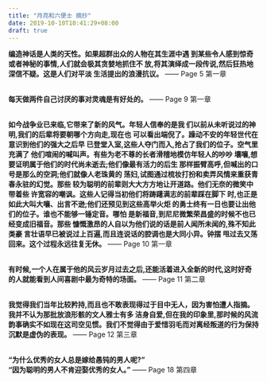 ```yaml
---
title: "月亮和六便士 摘抄"
date: 2019-10-10T10:41:29+08:00
draft: true
---
```



**编造神话是人类的天性。如果超群出众的人物在其生涯中遇
到某些令人感到惊奇或者神秘的事情,人们就会极其贪婪地抓住不
放,将其演绎成一段传说,然后狂热地深信不疑。这是人们对平淡
生活提出的浪漫抗议。**    ——  Page 5  第一章 <br><br>


**每天做两件自己讨厌的事对灵魂是有好处的。**    ——  Page 9  第一章 <br><br>


**如今战争业已来临,它带来了新的风气。年轻人信奉的是我
们以前从未听说过的神明,我们的后辈将要朝哪个方向走,现在也
可以看出端倪了。躁动不安的年轻世代在意识到他们的强大之后早
已登堂入室,这些人夺门而入,抢占了我们的位子。空气里充满了
他们喧闹的喊叫声。有些为老不尊的长者滑稽地模仿年轻人的吵吵
壤嚷,想要证明属于他们的时代尚未逝去;他们像最有活力的后生
那样振臂高呼,但喊出的口号是那么的空洞;他们就像人老珠黄的
荡妇,试图通过梳妆打扮和卖弄风情来重获青春永驻的幻觉。那些
较为聪明的前辈则大大方方地让开道路。他们无奈的微笑中带着些
许宽容的嘲讽。这些人记得当初他们将踌躇满志的前辈踩在脚下
时,也正是如此大叫大嚷、出言不逊;他们还预见到这些高举火炬
的勇士终有一日也要让出他们的位子。谁也不能够一锤定音。哪怕
是新福音,到尼尼微繁荣昌盛的时候不也已经变成旧福音。那些
慷慨激昂的人自以为他们说的话是前人闻所未闻的,殊不知此类豪
言壮语早已被说过上百遍,而且连说话的腔调也是大同小异。钟摆
甩过去又荡回来。这个过程永远往复无休。**    ——  Page 10  第一章 <br><br>


**有时候,一个人在属于他的风云岁月过去之后,还能活着进入全新的时代,这时好奇的人就能看到人间喜剧中最为奇特的场面。**    ——  Page 11  第二章 <br><br>

**我觉得我们当年比较矜持,而且也不敢表现得过于目中无人，因为害怕遭人指摘。我并不认为那批放浪形骸的文人雅士有多
洁身自爱,但在我的印象里,那时候的风流韵事确实不如现在这司空见惯。我们不觉得由于爱惜羽毛而对离经叛道的行为保持沉默是虚伪的表现。**    ——  Page 12  第三章 <br><br>

**“为什么优秀的女人总是嫁给愚钝的男人呢?”<br>
“因为聪明的男人不肯迎娶优秀的女人。”**    ——  Page 18  第四章 <br><br>
